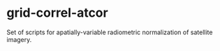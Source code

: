 # grid-correl-atcor
Set of scripts for apatially-variable radiometric normalization of satellite imagery.
